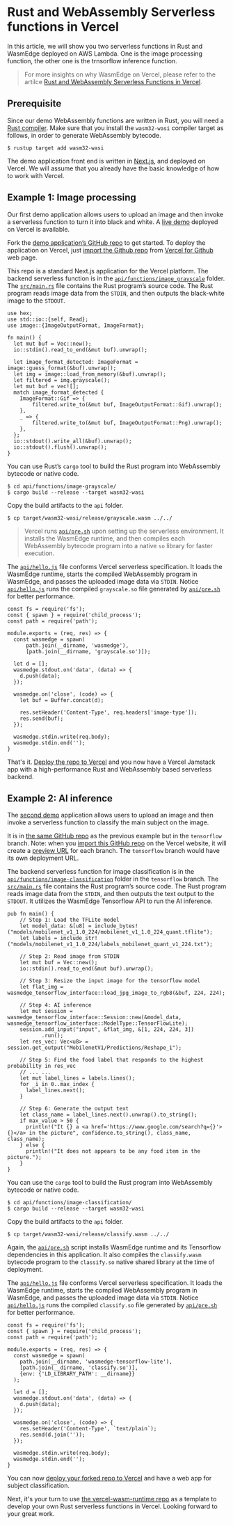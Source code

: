 # Rust and WebAssembly Serverless functions in Vercel

In this article, we will show you two serverless functions in Rust and WasmEdge deployed on AWS Lambda. One is the image processing function, the other one is the trnsorflow inference function.

> For more insights on why WasmEdge on Vercel, please refer to the artilce [Rust and WebAssembly Serverless Functions in Vercel](https://www.secondstate.io/articles/vercel-wasmedge-webassembly-rust/).


## Prerequisite 

Since our demo WebAssembly functions are written in Rust, you will need a [Rust compiler](https://www.rust-lang.org/tools/install). Make sure that you install the `wasm32-wasi` compiler target as follows, in order to generate WebAssembly bytecode.


```
$ rustup target add wasm32-wasi
```


The demo application front end is written in [Next.js](https://nextjs.org/), and deployed on Vercel. We will assume that you already have the basic knowledge of how to work with Vercel.


## Example 1: Image processing

Our first demo application allows users to upload an image and then invoke a serverless function to turn it into black and white. A [live demo](https://vercel-wasm-runtime.vercel.app/) deployed on Vercel is available.


Fork the [demo application’s GitHub repo](https://github.com/second-state/vercel-wasm-runtime) to get started. To deploy the application on Vercel, just [import the Github repo](https://vercel.com/docs/git#deploying-a-git-repository) from [Vercel for Github](https://vercel.com/docs/git/vercel-for-github) web page.

This repo is a standard Next.js application for the Vercel platform. The backend serverless function is in the [`api/functions/image_grayscale`](https://github.com/second-state/vercel-wasm-runtime/tree/main/api/functions/image-grayscale) folder. The [`src/main.rs`](https://github.com/second-state/vercel-wasm-runtime/blob/main/api/functions/image-grayscale/src/main.rs) file contains the Rust program’s source code. The Rust program reads image data from the `STDIN`, and then outputs the black-white image to the `STDOUT`.


```
use hex;
use std::io::{self, Read};
use image::{ImageOutputFormat, ImageFormat};

fn main() {
  let mut buf = Vec::new();
  io::stdin().read_to_end(&mut buf).unwrap();

  let image_format_detected: ImageFormat = image::guess_format(&buf).unwrap();
  let img = image::load_from_memory(&buf).unwrap();
  let filtered = img.grayscale();
  let mut buf = vec![];
  match image_format_detected {
    ImageFormat::Gif => {
        filtered.write_to(&mut buf, ImageOutputFormat::Gif).unwrap();
    },
    _ => {
        filtered.write_to(&mut buf, ImageOutputFormat::Png).unwrap();
    },
  };
  io::stdout().write_all(&buf).unwrap();
  io::stdout().flush().unwrap();
}
```


You can use Rust’s `cargo` tool to build the Rust program into WebAssembly bytecode or native code. 


```
$ cd api/functions/image-grayscale/
$ cargo build --release --target wasm32-wasi 
```


Copy the build artifacts to the `api` folder. 


```
$ cp target/wasm32-wasi/release/grayscale.wasm ../../
```



> Vercel runs [`api/pre.sh`](https://github.com/second-state/vercel-wasm-runtime/blob/main/api/pre.sh) upon setting up the serverless environment. It installs the WasmEdge runtime, and then compiles each WebAssembly bytecode program into a native `so` library for faster execution. 


The [`api/hello.js`](https://github.com/second-state/vercel-wasm-runtime/blob/main/api/hello.js) file conforms Vercel serverless specification. It loads the WasmEdge runtime, starts the compiled WebAssembly program in WasmEdge, and passes the uploaded image data via `STDIN`. Notice [`api/hello.js`](https://github.com/second-state/vercel-wasm-runtime/blob/main/api/hello.js) runs the compiled `grayscale.so` file generated by [`api/pre.sh`](https://github.com/second-state/vercel-wasm-runtime/blob/main/api/pre.sh) for better performance.


```
const fs = require('fs');
const { spawn } = require('child_process');
const path = require('path');

module.exports = (req, res) => {
  const wasmedge = spawn(
      path.join(__dirname, 'wasmedge'), 
      [path.join(__dirname, 'grayscale.so')]);

  let d = [];
  wasmedge.stdout.on('data', (data) => {
    d.push(data);
  });

  wasmedge.on('close', (code) => {
    let buf = Buffer.concat(d);

    res.setHeader('Content-Type', req.headers['image-type']);
    res.send(buf);
  });

  wasmedge.stdin.write(req.body);
  wasmedge.stdin.end('');
}
```


That's it. [Deploy the repo to Vercel](https://vercel.com/docs/git#deploying-a-git-repository) and you now have a Vercel Jamstack app with a high-performance Rust and WebAssembly based serverless backend. 


## Example 2: AI inference

The [second demo](https://vercel-wasm-runtime-cozpr5z84-wangshishuo1.vercel.app/) application allows users to upload an image and then invoke a serverless function to classify the main subject on the image.

It is in [the same GitHub repo](https://github.com/second-state/vercel-wasm-runtime) as the previous example but in the `tensorflow` branch. Note: when you [import this GitHub repo](https://vercel.com/docs/git#deploying-a-git-repository) on the Vercel website, it will create a [preview URL](https://vercel.com/docs/platform/deployments#preview) for each branch. The `tensorflow` branch would have its own deployment URL.

The backend serverless function for image classification is in the [`api/functions/image-classification`](https://github.com/second-state/vercel-wasm-runtime/tree/tensorflow/api/functions/image-classification) folder in the `tensorflow` branch.  The [`src/main.rs`](https://github.com/second-state/vercel-wasm-runtime/blob/tensorflow/api/functions/image-classification/src/main.rs) file contains the Rust program’s source code. The Rust program reads image data from the `STDIN`, and then outputs the text output to the `STDOUT`. It utilizes the WasmEdge Tensorflow API to run the AI inference. 


```
pub fn main() {
    // Step 1: Load the TFLite model
    let model_data: &[u8] = include_bytes!("models/mobilenet_v1_1.0_224/mobilenet_v1_1.0_224_quant.tflite");
    let labels = include_str!("models/mobilenet_v1_1.0_224/labels_mobilenet_quant_v1_224.txt");

    // Step 2: Read image from STDIN
    let mut buf = Vec::new();
    io::stdin().read_to_end(&mut buf).unwrap();

    // Step 3: Resize the input image for the tensorflow model
    let flat_img = wasmedge_tensorflow_interface::load_jpg_image_to_rgb8(&buf, 224, 224);

    // Step 4: AI inference
    let mut session = wasmedge_tensorflow_interface::Session::new(&model_data, wasmedge_tensorflow_interface::ModelType::TensorFlowLite);
    session.add_input("input", &flat_img, &[1, 224, 224, 3])
           .run();
    let res_vec: Vec<u8> = session.get_output("MobilenetV1/Predictions/Reshape_1");

    // Step 5: Find the food label that responds to the highest probability in res_vec
    // ... ...
    let mut label_lines = labels.lines();
    for _i in 0..max_index {
      label_lines.next();
    }

    // Step 6: Generate the output text
    let class_name = label_lines.next().unwrap().to_string();
    if max_value > 50 {
      println!("It {} a <a href='https://www.google.com/search?q={}'>{}</a> in the picture", confidence.to_string(), class_name, class_name);
    } else {
      println!("It does not appears to be any food item in the picture.");
    }
}
```


You can use the `cargo` tool to build the Rust program into WebAssembly bytecode or native code. 


```
$ cd api/functions/image-classification/
$ cargo build --release --target wasm32-wasi
```


Copy the build artifacts to the `api` folder. 


```
$ cp target/wasm32-wasi/release/classify.wasm ../../
```


Again, the [`api/pre.sh`](https://github.com/second-state/vercel-wasm-runtime/blob/tensorflow/api/pre.sh) script installs WasmEdge runtime and its Tensorflow dependencies in this application. It also compiles the `classify.wasm` bytecode program to the `classify.so` native shared library at the time of deployment.

The [`api/hello.js`](https://github.com/second-state/vercel-wasm-runtime/blob/tensorflow/api/hello.js) file conforms Vercel serverless specification. It loads the WasmEdge runtime, starts the compiled WebAssembly program in WasmEdge, and passes the uploaded image data via `STDIN`. Notice [`api/hello.js`](https://github.com/second-state/vercel-wasm-runtime/blob/tensorflow/api/hello.js) runs the compiled `classify.so` file generated by [`api/pre.sh`](https://github.com/second-state/vercel-wasm-runtime/blob/tensorflow/api/pre.sh) for better performance.


```
const fs = require('fs');
const { spawn } = require('child_process');
const path = require('path');

module.exports = (req, res) => {
  const wasmedge = spawn(
    path.join(__dirname, 'wasmedge-tensorflow-lite'),
    [path.join(__dirname, 'classify.so')],
    {env: {'LD_LIBRARY_PATH': __dirname}}
  );

  let d = [];
  wasmedge.stdout.on('data', (data) => {
    d.push(data);
  });

  wasmedge.on('close', (code) => {
    res.setHeader('Content-Type', `text/plain`);
    res.send(d.join(''));
  });

  wasmedge.stdin.write(req.body);
  wasmedge.stdin.end('');
}
```


You can now [deploy your forked repo to Vercel](https://vercel.com/docs/git#deploying-a-git-repository) and have a web app for subject classification.


Next, it's your turn to use [the vercel-wasm-runtime repo](https://github.com/second-state/vercel-wasm-runtime) as a template to develop your own Rust serverless functions in Vercel. Looking forward to your great work.
